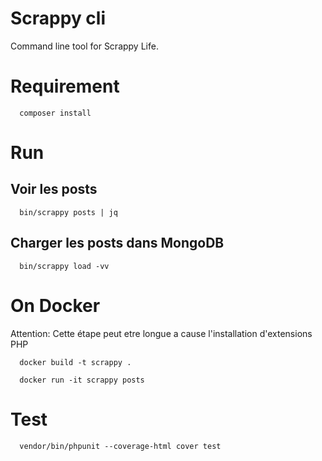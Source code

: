 # Scrappy cli

Command line tool for Scrappy Life.

# Requirement

      composer install

# Run

## Voir les posts

      bin/scrappy posts | jq

## Charger les posts dans MongoDB

      bin/scrappy load -vv

# On Docker

Attention: Cette étape peut etre longue a cause l'installation d'extensions PHP

      docker build -t scrappy .

      docker run -it scrappy posts

# Test

      vendor/bin/phpunit --coverage-html cover test

